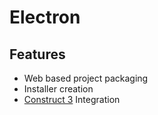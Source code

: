 # Electron

## Features
- Web based project packaging
- Installer creation
- [Construct 3](/guide/integrations/construct_3.md) Integration